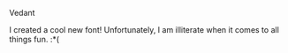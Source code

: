Vedant

I created a cool new font! Unfortunately, I am illiterate when it comes to all things fun. :*(
